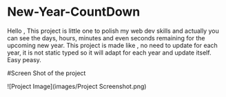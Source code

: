 # New-Year-CountDown

Hello , This project is little one to polish my web dev skills and actually you can see the days, hours, minutes and even seconds remaining for the upcoming new year.
This project is made like , no need to update for each year, it is not static typed so it will adapt for each year and update itself. Easy peasy.

#Screen Shot of the project

![Project Image](images/Project Screenshot.png)

